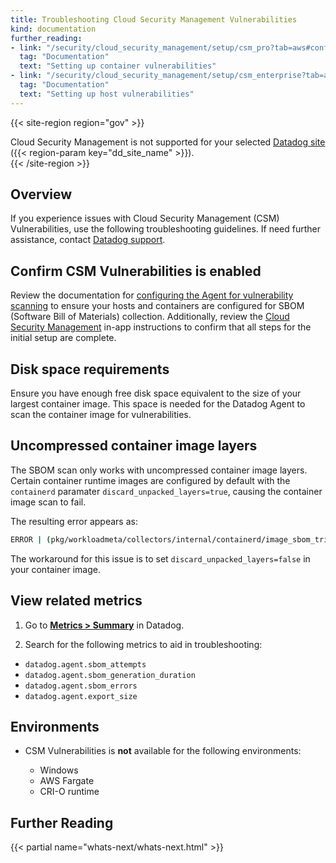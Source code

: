 ```yaml
---
title: Troubleshooting Cloud Security Management Vulnerabilities
kind: documentation
further_reading:
- link: "/security/cloud_security_management/setup/csm_pro?tab=aws#configure-the-agent-for-hosts-and-containers"
  tag: "Documentation"
  text: "Setting up container vulnerabilities"
- link: "/security/cloud_security_management/setup/csm_enterprise?tab=aws#configure-the-agent-for-vulnerabilities"
  tag: "Documentation"
  text: "Setting up host vulnerabilities"
---
```


{{< site-region region="gov" >}}
<div class="alert alert-warning">Cloud Security Management is not supported for your selected <a href="/getting_started/site">Datadog site</a> ({{< region-param key="dd_site_name" >}}).</div>
{{< /site-region >}}

## Overview

If you experience issues with Cloud Security Management (CSM) Vulnerabilities, use the following troubleshooting guidelines. If need further assistance, contact [Datadog support][1].

## Confirm CSM Vulnerabilities is enabled

Review the documentation for [configuring the Agent for vulnerability scanning][2] to ensure your hosts and containers are configured for SBOM (Software Bill of Materials) collection. Additionally, review the [Cloud Security Management][3] in-app instructions to confirm that all steps for the initial setup are complete.

## Disk space requirements

Ensure you have enough free disk space equivalent to the size of your largest container image. This space is needed for the Datadog Agent to scan the container image for vulnerabilities.

## Uncompressed container image layers

The SBOM scan only works with uncompressed container image layers. Certain container runtime images are configured by default with the `containerd` paramater `discard_unpacked_layers=true`, causing the container image scan to fail.

The resulting error appears as:

```sh
ERROR | (pkg/workloadmeta/collectors/internal/containerd/image_sbom_trivy.go:80 in func2) | Failed to generate SBOM for containerd image: unable to marshal report to sbom format, err: analyze error: failed to analyze layer:  : unable to get uncompressed layer
```

The workaround for this issue is to set `discard_unpacked_layers=false` in your container image.

## View related metrics

1. Go to **[Metrics > Summary][4]** in Datadog.

2. Search for the following metrics to aid in troubleshooting:

-  `datadog.agent.sbom_attempts`
-  `datadog.agent.sbom_generation_duration`
-  `datadog.agent.sbom_errors`
-  `datadog.agent.export_size`

## Environments

- CSM Vulnerabilities is **not** available for the following environments:

  - Windows
  - AWS Fargate 
  - CRI-O runtime


## Further Reading

{{< partial name="whats-next/whats-next.html" >}}

[1]: /help/
[2]: /security/cloud_security_management/setup/csm_enterprise?tab=aws#configure-the-agent-for-vulnerabilities
[3]: https://app.datadoghq.com/security/configuration/csm/setup
[4]: https://app.datadoghq.com/metric/summary